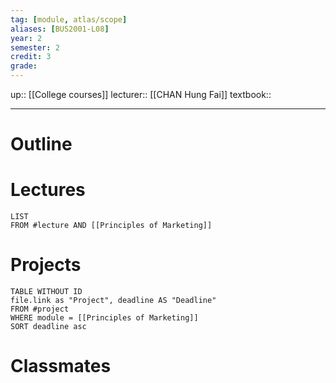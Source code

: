 ```yaml
---
tag: [module, atlas/scope]
aliases: [BUS2001-L08]
year: 2
semester: 2
credit: 3
grade: 
---
```

up:: [[College courses]]
lecturer:: [[CHAN Hung Fai]]
textbook::  
___
# Outline

# Lectures
```dataview
LIST
FROM #lecture AND [[Principles of Marketing]] 
```
# Projects
```dataview
TABLE WITHOUT ID 
file.link as "Project", deadline AS "Deadline"
FROM #project
WHERE module = [[Principles of Marketing]]
SORT deadline asc
```
# Classmates
